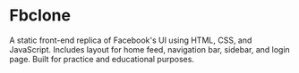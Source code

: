 # Fbclone
A static front-end replica of Facebook's UI using HTML, CSS, and JavaScript. Includes layout for home feed, navigation bar, sidebar, and login page. Built for practice and educational purposes.
